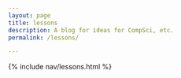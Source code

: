 ```yaml
---
layout: page
title: lessons
description: A blog for ideas for CompSci, etc.
permalink: /lessons/

---
```


{% include nav/lessons.html %}









